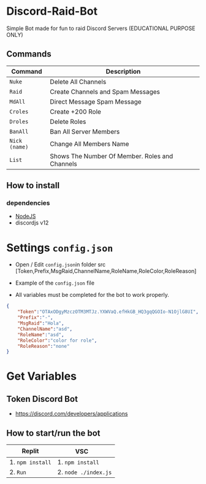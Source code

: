 # Discord-Raid-Bot
Simple Bot made for fun to raid Discord Servers (EDUCATIONAL PURPOSE ONLY)

## Commands 
Command      | Description 
------------ | -------------
`Nuke`| Delete All Channels
`Raid`| Create Channels and Spam Messages
`MdAll`| Direct Message Spam Message
`Croles`| Create +200 Role
`Droles`| Delete Roles
`BanAll`| Ban All Server Members
`Nick (name)`| Change All Members Name
`List`| Shows The Number Of Member. Roles and Channels
## How to install
### dependencies
   * [NodeJS](https://nodejs.org/en/)
   * discordjs v12
   
# Settings `config.json`
* Open / Edit `config.json`in folder src [Token,Prefix,MsgRaid,ChannelName,RoleName,RoleColor,RoleReason]

* Example of the `config.json` file
* All variables must be completed for the bot to work properly.

```json    
{
    "Token":"OTAxODgyMzczOTM3MTJz.YXWVaQ.efHkGB_HQ3gqQGOIo-N1OjlG8UI",
    "Prefix":"-",
    "MsgRaid":"Hola",
    "ChannelName":"asd",
    "RoleName":"asd",
    "RoleColor":"color for role",
    "RoleReason":"none"
}
```
# Get Variables
  ## Token Discord Bot
   * https://discord.com/developers/applications

## How to start/run the bot
 Replit           | VSCㅤ 
------------      | -------------
1\. `npm install` | 1\. `npm install`
2\. `Run`         | 2\. `node ./index.js`
